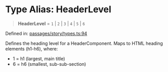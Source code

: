 # Type Alias: HeaderLevel

> **HeaderLevel** = `1` \| `2` \| `3` \| `4` \| `5` \| `6`

Defined in: [passages/story/types.ts:94](https://github.com/laruss/react-text-game/blob/ebc985d74d2d38c34169b7426a7d28520cf19743/packages/core/src/passages/story/types.ts#L94)

Defines the heading level for a HeaderComponent.
Maps to HTML heading elements (h1-h6), where:
- 1 = h1 (largest, main title)
- 6 = h6 (smallest, sub-sub-section)
